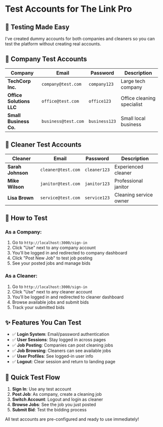 # Test Accounts for The Link Pro

## 🧪 **Testing Made Easy**

I've created dummy accounts for both companies and cleaners so you can test the platform without creating real accounts.

## 📧 **Company Test Accounts**

| Company | Email | Password | Description |
|---------|-------|----------|-------------|
| **TechCorp Inc.** | `company@test.com` | `company123` | Large tech company |
| **Office Solutions LLC** | `office@test.com` | `office123` | Office cleaning specialist |
| **Small Business Co.** | `business@test.com` | `business123` | Small local business |

## 🧹 **Cleaner Test Accounts**

| Cleaner | Email | Password | Description |
|---------|-------|----------|-------------|
| **Sarah Johnson** | `cleaner@test.com` | `cleaner123` | Experienced cleaner |
| **Mike Wilson** | `janitor@test.com` | `janitor123` | Professional janitor |
| **Lisa Brown** | `service@test.com` | `service123` | Cleaning service owner |

## 🚀 **How to Test**

### **As a Company:**
1. Go to `http://localhost:3000/sign-in`
2. Click "Use" next to any company account
3. You'll be logged in and redirected to company dashboard
4. Click "Post New Job" to test job posting
5. See your posted jobs and manage bids

### **As a Cleaner:**
1. Go to `http://localhost:3000/sign-in`
2. Click "Use" next to any cleaner account
3. You'll be logged in and redirected to cleaner dashboard
4. Browse available jobs and submit bids
5. Track your submitted bids

## ✨ **Features You Can Test**

- ✅ **Login System**: Email/password authentication
- ✅ **User Sessions**: Stay logged in across pages
- ✅ **Job Posting**: Companies can post cleaning jobs
- ✅ **Job Browsing**: Cleaners can see available jobs
- ✅ **User Profiles**: See logged-in user info
- ✅ **Logout**: Clear session and return to landing page

## 🔄 **Quick Test Flow**

1. **Sign In**: Use any test account
2. **Post Job**: As company, create a cleaning job
3. **Switch Account**: Logout and login as cleaner
4. **Browse Jobs**: See the job you just posted
5. **Submit Bid**: Test the bidding process

All test accounts are pre-configured and ready to use immediately!
